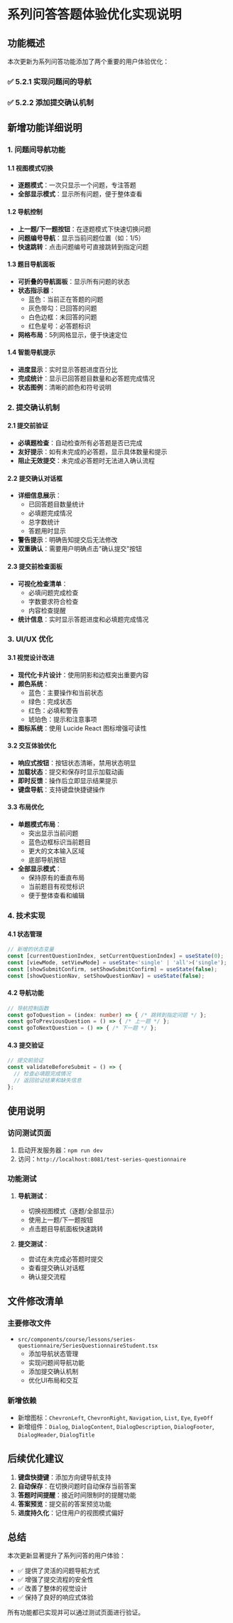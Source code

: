 # 系列问答答题体验优化实现说明

## 功能概述

本次更新为系列问答功能添加了两个重要的用户体验优化：

### ✅ 5.2.1 实现问题间的导航
### ✅ 5.2.2 添加提交确认机制

## 新增功能详细说明

### 1. 问题间导航功能

#### 1.1 视图模式切换
- **逐题模式**：一次只显示一个问题，专注答题
- **全部显示模式**：显示所有问题，便于整体查看

#### 1.2 导航控制
- **上一题/下一题按钮**：在逐题模式下快速切换问题
- **问题编号导航**：显示当前问题位置（如：1/5）
- **快速跳转**：点击问题编号可直接跳转到指定问题

#### 1.3 题目导航面板
- **可折叠的导航面板**：显示所有问题的状态
- **状态指示器**：
  - 蓝色：当前正在答题的问题
  - 灰色带勾：已回答的问题
  - 白色边框：未回答的问题
  - 红色星号：必答题标识
- **网格布局**：5列网格显示，便于快速定位

#### 1.4 智能导航提示
- **进度显示**：实时显示答题进度百分比
- **完成统计**：显示已回答题目数量和必答题完成情况
- **状态图例**：清晰的颜色和符号说明

### 2. 提交确认机制

#### 2.1 提交前验证
- **必填题检查**：自动检查所有必答题是否已完成
- **友好提示**：如有未完成的必答题，显示具体数量和提示
- **阻止无效提交**：未完成必答题时无法进入确认流程

#### 2.2 提交确认对话框
- **详细信息展示**：
  - 已回答题目数量统计
  - 必填题完成情况
  - 总字数统计
  - 答题用时显示
- **警告提示**：明确告知提交后无法修改
- **双重确认**：需要用户明确点击"确认提交"按钮

#### 2.3 提交前检查面板
- **可视化检查清单**：
  - 必填问题完成检查
  - 字数要求符合检查
  - 内容检查提醒
- **统计信息**：实时显示答题进度和必填题完成情况

### 3. UI/UX 优化

#### 3.1 视觉设计改进
- **现代化卡片设计**：使用阴影和边框突出重要内容
- **颜色系统**：
  - 蓝色：主要操作和当前状态
  - 绿色：完成状态
  - 红色：必填和警告
  - 琥珀色：提示和注意事项
- **图标系统**：使用 Lucide React 图标增强可读性

#### 3.2 交互体验优化
- **响应式按钮**：按钮状态清晰，禁用状态明显
- **加载状态**：提交和保存时显示加载动画
- **即时反馈**：操作后立即显示结果提示
- **键盘导航**：支持键盘快捷键操作

#### 3.3 布局优化
- **单题模式布局**：
  - 突出显示当前问题
  - 蓝色边框标识当前题目
  - 更大的文本输入区域
  - 底部导航按钮
- **全部显示模式**：
  - 保持原有的垂直布局
  - 当前题目有视觉标识
  - 便于整体查看和编辑

### 4. 技术实现

#### 4.1 状态管理
```typescript
// 新增的状态变量
const [currentQuestionIndex, setCurrentQuestionIndex] = useState(0);
const [viewMode, setViewMode] = useState<'single' | 'all'>('single');
const [showSubmitConfirm, setShowSubmitConfirm] = useState(false);
const [showQuestionNav, setShowQuestionNav] = useState(false);
```

#### 4.2 导航功能
```typescript
// 导航控制函数
const goToQuestion = (index: number) => { /* 跳转到指定问题 */ };
const goToPreviousQuestion = () => { /* 上一题 */ };
const goToNextQuestion = () => { /* 下一题 */ };
```

#### 4.3 提交验证
```typescript
// 提交前验证
const validateBeforeSubmit = () => {
  // 检查必填题完成情况
  // 返回验证结果和缺失信息
};
```

## 使用说明

### 访问测试页面
1. 启动开发服务器：`npm run dev`
2. 访问：`http://localhost:8081/test-series-questionnaire`

### 功能测试
1. **导航测试**：
   - 切换视图模式（逐题/全部显示）
   - 使用上一题/下一题按钮
   - 点击题目导航面板快速跳转
   
2. **提交测试**：
   - 尝试在未完成必答题时提交
   - 查看提交确认对话框
   - 确认提交流程

## 文件修改清单

### 主要修改文件
- `src/components/course/lessons/series-questionnaire/SeriesQuestionnaireStudent.tsx`
  - 添加导航状态管理
  - 实现问题间导航功能
  - 添加提交确认机制
  - 优化UI布局和交互

### 新增依赖
- 新增图标：`ChevronLeft`, `ChevronRight`, `Navigation`, `List`, `Eye`, `EyeOff`
- 新增组件：`Dialog`, `DialogContent`, `DialogDescription`, `DialogFooter`, `DialogHeader`, `DialogTitle`

## 后续优化建议

1. **键盘快捷键**：添加方向键导航支持
2. **自动保存**：在切换问题时自动保存当前答案
3. **答题时间提醒**：接近时间限制时的提醒功能
4. **答案预览**：提交前的答案预览功能
5. **进度持久化**：记住用户的视图模式偏好

## 总结

本次更新显著提升了系列问答的用户体验：
- ✅ 提供了灵活的问题导航方式
- ✅ 增强了提交流程的安全性
- ✅ 改善了整体的视觉设计
- ✅ 保持了良好的响应式体验

所有功能都已实现并可以通过测试页面进行验证。
